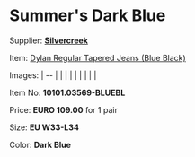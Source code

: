 # Summer's Dark Blue

Supplier: **[Silvercreek](https://www.silvercreek.com)**

Item: [Dylan Regular Tapered Jeans (Blue Black)](https://www.open32.nl/dylan-regular-tapered-jeans-sbrins-b1010104349#)

Images: 
| -- |
|  |
|  |
|  |
|  |

Item No: **10101.03569-BLUEBL**

Price: **EURO 109.00** for 1 pair

Size: **EU W33-L34**

Color: **Dark Blue**
